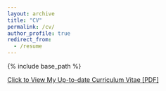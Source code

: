 ```yaml
---
layout: archive
title: "CV"
permalink: /cv/
author_profile: true
redirect_from:
  - /resume
---
```


{% include base_path %}

[Click to View My Up-to-date Curriculum Vitae [PDF]](https://tashnimchowdhury.github.io/homepage/files/Resume_Tashnim-Chowdhury.pdf)

<!-- <embed src="https://tashnimchowdhury.github.io/homepage/files/Resume_Tashnim-Chowdhury.pdf" width="650" height="1800" type='application/pdf'> -->
